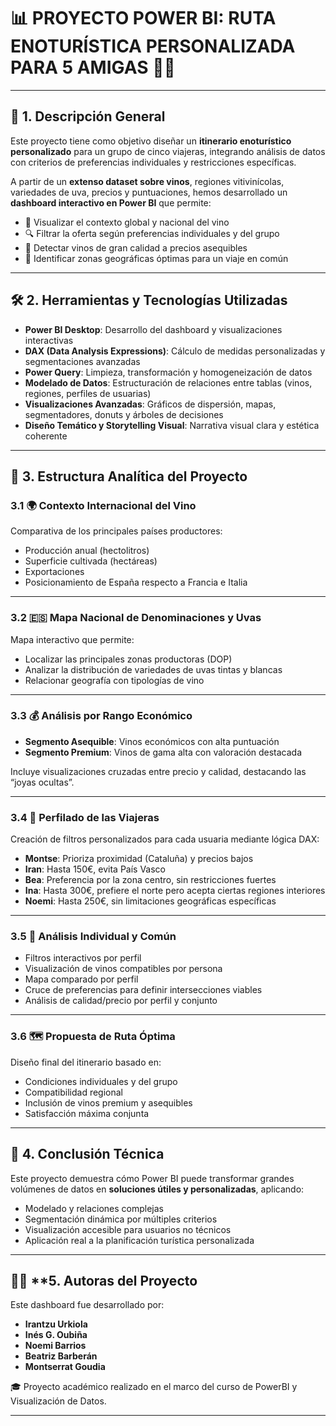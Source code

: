 # 📊 PROYECTO POWER BI: RUTA ENOTURÍSTICA PERSONALIZADA PARA 5 AMIGAS 🍷🚐

---

## 🧭 **1. Descripción General**

Este proyecto tiene como objetivo diseñar un **itinerario enoturístico personalizado** para un grupo de cinco viajeras, integrando análisis de datos con criterios de preferencias individuales y restricciones específicas.

A partir de un **extenso dataset sobre vinos**, regiones vitivinícolas, variedades de uva, precios y puntuaciones, hemos desarrollado un **dashboard interactivo en Power BI** que permite:

- 📌 Visualizar el contexto global y nacional del vino  
- 🔍 Filtrar la oferta según preferencias individuales y del grupo  
- 💎 Detectar vinos de gran calidad a precios asequibles  
- 📍 Identificar zonas geográficas óptimas para un viaje en común  

---

## 🛠️ **2. Herramientas y Tecnologías Utilizadas**

- **Power BI Desktop**: Desarrollo del dashboard y visualizaciones interactivas  
- **DAX (Data Analysis Expressions)**: Cálculo de medidas personalizadas y segmentaciones avanzadas  
- **Power Query**: Limpieza, transformación y homogeneización de datos  
- **Modelado de Datos**: Estructuración de relaciones entre tablas (vinos, regiones, perfiles de usuarias)  
- **Visualizaciones Avanzadas**: Gráficos de dispersión, mapas, segmentadores, donuts y árboles de decisiones  
- **Diseño Temático y Storytelling Visual**: Narrativa visual clara y estética coherente  

---

## 🧩 **3. Estructura Analítica del Proyecto**

### 3.1 🌍 Contexto Internacional del Vino

Comparativa de los principales países productores:

- Producción anual (hectolitros)  
- Superficie cultivada (hectáreas)  
- Exportaciones  
- Posicionamiento de España respecto a Francia e Italia  

---

### 3.2 🇪🇸 Mapa Nacional de Denominaciones y Uvas

Mapa interactivo que permite:

- Localizar las principales zonas productoras (DOP)  
- Analizar la distribución de variedades de uvas tintas y blancas  
- Relacionar geografía con tipologías de vino  

---

### 3.3 💰 Análisis por Rango Económico

- **Segmento Asequible**: Vinos económicos con alta puntuación  
- **Segmento Premium**: Vinos de gama alta con valoración destacada  

Incluye visualizaciones cruzadas entre precio y calidad, destacando las “joyas ocultas”.

---

### 3.4 👥 Perfilado de las Viajeras

Creación de filtros personalizados para cada usuaria mediante lógica DAX:

- **Montse**: Prioriza proximidad (Cataluña) y precios bajos  
- **Iran**: Hasta 150€, evita País Vasco  
- **Bea**: Preferencia por la zona centro, sin restricciones fuertes  
- **Ina**: Hasta 300€, prefiere el norte pero acepta ciertas regiones interiores  
- **Noemi**: Hasta 250€, sin limitaciones geográficas específicas  

---

### 3.5 🧭 Análisis Individual y Común

- Filtros interactivos por perfil  
- Visualización de vinos compatibles por persona  
- Mapa comparado por perfil  
- Cruce de preferencias para definir intersecciones viables  
- Análisis de calidad/precio por perfil y conjunto  

---

### 3.6 🗺️ Propuesta de Ruta Óptima

Diseño final del itinerario basado en:

- Condiciones individuales y del grupo  
- Compatibilidad regional  
- Inclusión de vinos premium y asequibles  
- Satisfacción máxima conjunta  

---

## 🧪 **4. Conclusión Técnica**

Este proyecto demuestra cómo Power BI puede transformar grandes volúmenes de datos en **soluciones útiles y personalizadas**, aplicando:

- Modelado y relaciones complejas  
- Segmentación dinámica por múltiples criterios  
- Visualización accesible para usuarios no técnicos  
- Aplicación real a la planificación turística personalizada  

---

## 👩‍💻 **5. Autoras del Proyecto

Este dashboard fue desarrollado por:

- **Irantzu Urkiola**
- **Inés G. Oubiña**
- **Noemi Barrios**
- **Beatriz Barberán**
- **Montserrat Goudia**

🎓 Proyecto académico realizado en el marco del curso de PowerBI y Visualización de Datos.

---
